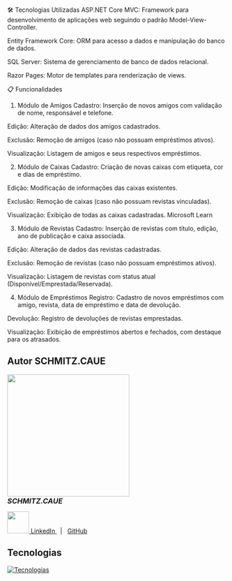 🛠️ Tecnologias Utilizadas
ASP.NET Core MVC: Framework para desenvolvimento de aplicações web seguindo o padrão Model-View-Controller.

Entity Framework Core: ORM para acesso a dados e manipulação do banco de dados.

SQL Server: Sistema de gerenciamento de banco de dados relacional.

Razor Pages: Motor de templates para renderização de views.



📋 Funcionalidades
1. Módulo de Amigos
Cadastro: Inserção de novos amigos com validação de nome, responsável e telefone.

Edição: Alteração de dados dos amigos cadastrados.

Exclusão: Remoção de amigos (caso não possuam empréstimos ativos).

Visualização: Listagem de amigos e seus respectivos empréstimos.



2. Módulo de Caixas
Cadastro: Criação de novas caixas com etiqueta, cor e dias de empréstimo.

Edição: Modificação de informações das caixas existentes.

Exclusão: Remoção de caixas (caso não possuam revistas vinculadas).

Visualização: Exibição de todas as caixas cadastradas.
Microsoft Learn



3. Módulo de Revistas
Cadastro: Inserção de revistas com título, edição, ano de publicação e caixa associada.

Edição: Alteração de dados das revistas cadastradas.

Exclusão: Remoção de revistas (caso não possuam empréstimos ativos).

Visualização: Listagem de revistas com status atual (Disponível/Emprestada/Reservada).



4. Módulo de Empréstimos
Registro: Cadastro de novos empréstimos com amigo, revista, data de empréstimo e data de devolução.

Devolução: Registro de devoluções de revistas emprestadas.

Visualização: Exibição de empréstimos abertos e fechados, com destaque para os atrasados.

## Autor SCHMITZ.CAUE


  <img src="https://github.com/user-attachments/assets/bea09985-5a7f-40ca-b0a6-6891c144a032" width="280" />
  <h3 style="margin: 0;"><i>SCHMITZ.CAUE</i></h4>


  <p>
    <a href="https://www.linkedin.com/in/cau%C3%AA-schmitz-316261356/">
      <img src="https://skillicons.dev/icons?i=linkedin&theme=dark" width="50"/>
      LinkedIn
    </a> &nbsp;  |  &nbsp;
    <a href=https://github.com/schmitzcaue
      <img src="https://skillicons.dev/icons?i=github&theme=dark" width="50"/>
      GitHub
    </a>
  </p>
</main>

## Tecnologias

[![Tecnologias](https://skillicons.dev/icons?i=cs,dotnet,visualstudio,git,github)](https://skillicons.dev)
